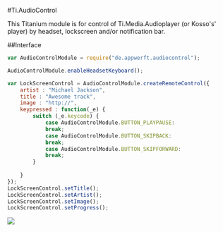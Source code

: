 #Ti.AudioControl


This Titanium module is for control of Ti.Media.Audioplayer (or Kosso's' player) by headset, lockscreen and/or notification bar.

##Interface

```javascript
var AudioControlModule = require("de.appwerft.audiocontrol");

AudioControlModule.enableHeadsetKeyboard();

var LockScreenControl = AudioControlModule.createRemoteControl({
    artist : "Michael Jackson",
    title : "Awesome track",
    image : "http://",
    keypressed : function(_e) {
        switch (_e.keycode) {
            case AudioControlModule.BUTTON_PLAYPAUSE:
            break;
            case AudioControlModule.BUTTON_SKIPBACK:
            break;
            case AudioControlModule.BUTTON_SKIPFORWARD:
            break;
        }
    
    }
});
LockScreenControl.setTitle();
LockScreenControl.setArtist();
LockScreenControl.setImage();
LockScreenControl.setProgress();

```

![](https://raw.githubusercontent.com/AppWerft/Ti.AudioControls/master/assets/audiocontrol.png)

